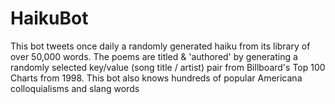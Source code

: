 # HaikuBot
This bot tweets once daily a randomly generated haiku from its library of over 50,000 words. The poems are titled &amp; 'authored' by generating a randomly selected key/value (song title / artist) pair from Billboard's Top 100 Charts from 1998. This bot also knows hundreds of popular Americana colloquialisms and slang words
